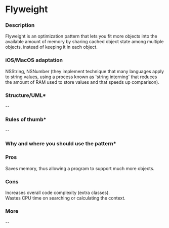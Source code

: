 

# Flyweight

### Description </br>
Flyweight is an optimization pattern that lets you fit more objects into the available amount of memory by sharing cached object state among multiple objects, instead of keeping it in each object. </br>


### iOS/MacOS adaptation </br>
NSString, NSNumber (they implement technique that many languages apply to string values, using a process known as 'string interning' that reduces the amount of RAM used to store values and that speeds up comparison). </br>

### Structure/UML*
--

### Rules of thumb*
--

### Why and where you should use the pattern*

### Pros </br>
Saves memory, thus allowing a program to support much more objects. </br>

### Cons </br>
Increases overall code complexity (extra classes). </br>
Wastes CPU time on searching or calculating the context.

### More
--
